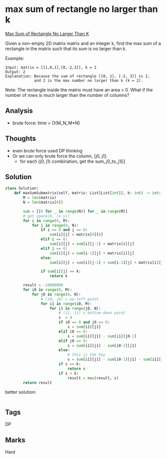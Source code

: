 # max sum of rectangle no larger than k

[Max Sum of Rectangle No Larger Than K](https://leetcode.com/problems/max-sum-of-rectangle-no-larger-than-k)

Given a non-empty 2D matrix matrix and an integer k, find the max sum of a rectangle in the matrix such that its sum is no larger than k.

Example:

```text
Input: matrix = [[1,0,1],[0,-2,3]], k = 2
Output: 2 
Explanation: Because the sum of rectangle [[0, 1], [-2, 3]] is 2,
             and 2 is the max number no larger than k (k = 2).
```

Note: The rectangle inside the matrix must have an area &gt; 0. What if the number of rows is much larger than the number of columns?

## Analysis

* brute force: time = O\(M\_N\_M\*N\)

## Thoughts

* even brute force used DP thinking 
* Or we can only brute force the column, \[j0, j1\].
  * for each \(j0, j1\) combination, get the sum\_j0\_to\_j1\[i\]

## Solution

```python
class Solution:
    def maxSumSubmatrix(self, matrix: List[List[int]], k: int) -> int:
        M = len(matrix)
        N = len(matrix[0])

        sum = [[0 for _ in range(N)] for _ in range(M)]
        # get space[0, (x,y)]
        for i in range(0, M):
            for j in range(0, N):
                if i == 0 and j == 0:
                    sum[i][j] = matrix[0][0]
                elif i == 0:
                    sum[i][j] = sum[i][j-1] + matrix[i][j]
                elif j == 0: 
                    sum[i][j] = sum[i-1][j] + matrix[i][j]
                else:
                    sum[i][j] = sum[i][j-1] + sum[i-1][j] + matrix[i][j] - sum[i-1][j-1]

                if sum[i][j] == k:
                    return k

        result = -10000000
        for i0 in range(0, M):
            for j0 in range(0, N): 
                # (i0, j0) = up-left point                
                for i1 in range(i0, M):
                    for j1 in range(j0, N):
                        # (i1, j1) = bottom-down point 
                        s  = 0
                        if i0 == 0 and j0 == 0:
                            s = sum[i1][j1]
                        elif i0 == 0:
                            s = sum[i1][j1] - sum[i1][j0-1]
                        elif j0 == 0:
                            s = sum[i1][j1] - sum[i0-1][j1]
                        else:
                            # this is the key 
                            s = sum[i1][j1] - sum[i0-1][j1] - sum[i1][j0-1] + sum[i0-1][j0-1]
                        if s == k: 
                            return s
                        if s < k:
                            result = max(result, s)
        return result
```

better solution:

```python

```

## Tags

DP

## Marks

Hard

